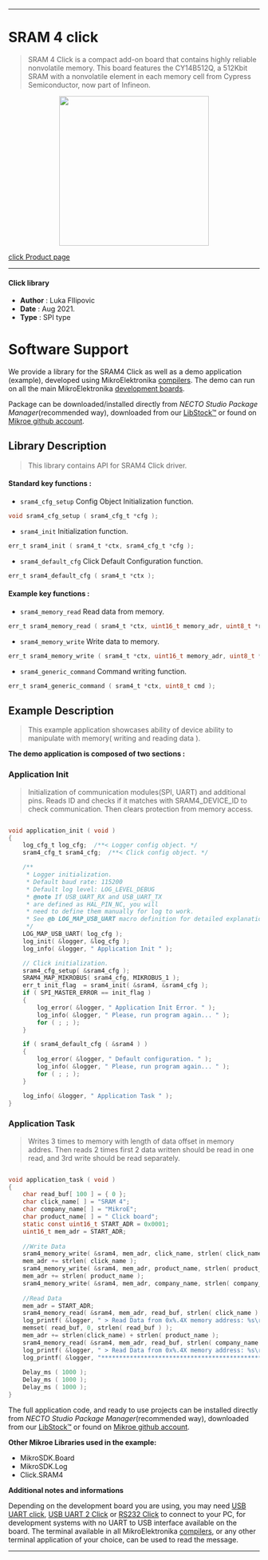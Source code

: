 
---
# SRAM 4 click

> SRAM 4 Click is a compact add-on board that contains highly reliable nonvolatile memory. This board features the CY14B512Q, a 512Kbit SRAM with a nonvolatile element in each memory cell from Cypress Semiconductor, now part of Infineon.

<p align="center">
  <img src="https://download.mikroe.com/images/click_for_ide/sram_4_click.png" height=300px>
</p>

[click Product page](https://www.mikroe.com/sram-4-click)

---


#### Click library

- **Author**        : Luka FIlipovic
- **Date**          : Aug 2021.
- **Type**          : SPI type


# Software Support

We provide a library for the SRAM4 Click
as well as a demo application (example), developed using MikroElektronika
[compilers](https://www.mikroe.com/necto-studio).
The demo can run on all the main MikroElektronika [development boards](https://www.mikroe.com/development-boards).

Package can be downloaded/installed directly from *NECTO Studio Package Manager*(recommended way), downloaded from our [LibStock&trade;](https://libstock.mikroe.com) or found on [Mikroe github account](https://github.com/MikroElektronika/mikrosdk_click_v2/tree/master/clicks).

## Library Description

> This library contains API for SRAM4 Click driver.

#### Standard key functions :

- `sram4_cfg_setup` Config Object Initialization function.
```c
void sram4_cfg_setup ( sram4_cfg_t *cfg );
```

- `sram4_init` Initialization function.
```c
err_t sram4_init ( sram4_t *ctx, sram4_cfg_t *cfg );
```

- `sram4_default_cfg` Click Default Configuration function.
```c
err_t sram4_default_cfg ( sram4_t *ctx );
```

#### Example key functions :

- `sram4_memory_read` Read data from memory.
```c
err_t sram4_memory_read ( sram4_t *ctx, uint16_t memory_adr, uint8_t *read_data, uint8_t read_len );
```

- `sram4_memory_write` Write data to memory.
```c
err_t sram4_memory_write ( sram4_t *ctx, uint16_t memory_adr, uint8_t *write_data, uint8_t write_len );
```

- `sram4_generic_command` Command writing function.
```c
err_t sram4_generic_command ( sram4_t *ctx, uint8_t cmd );
```

## Example Description

> This example application showcases ability of device
ability to manipulate with memory( writing and reading data ).

**The demo application is composed of two sections :**

### Application Init

> Initialization of communication modules(SPI, UART) and additional 
pins. Reads ID and checks if it matches with SRAM4_DEVICE_ID to 
check communication. Then clears protection from memory access.

```c

void application_init ( void )
{
    log_cfg_t log_cfg;  /**< Logger config object. */
    sram4_cfg_t sram4_cfg;  /**< Click config object. */

    /** 
     * Logger initialization.
     * Default baud rate: 115200
     * Default log level: LOG_LEVEL_DEBUG
     * @note If USB_UART_RX and USB_UART_TX 
     * are defined as HAL_PIN_NC, you will 
     * need to define them manually for log to work. 
     * See @b LOG_MAP_USB_UART macro definition for detailed explanation.
     */
    LOG_MAP_USB_UART( log_cfg );
    log_init( &logger, &log_cfg );
    log_info( &logger, " Application Init " );

    // Click initialization.
    sram4_cfg_setup( &sram4_cfg );
    SRAM4_MAP_MIKROBUS( sram4_cfg, MIKROBUS_1 );
    err_t init_flag  = sram4_init( &sram4, &sram4_cfg );
    if ( SPI_MASTER_ERROR == init_flag )
    {
        log_error( &logger, " Application Init Error. " );
        log_info( &logger, " Please, run program again... " );
        for ( ; ; );
    }

    if ( sram4_default_cfg ( &sram4 ) )
    {
        log_error( &logger, " Default configuration. " );
        log_info( &logger, " Please, run program again... " );
        for ( ; ; );
    }

    log_info( &logger, " Application Task " );
}

```

### Application Task

> Writes 3 times to memory with length of data offset in memory addres.
Then reads 2 times first 2 data written should be read in one read,
and 3rd write should be read separately.

```c

void application_task ( void )
{
    char read_buf[ 100 ] = { 0 };
    char click_name[ ] = "SRAM 4";
    char company_name[ ] = "MikroE";
    char product_name[ ] = " Click board";
    static const uint16_t START_ADR = 0x0001;
    uint16_t mem_adr = START_ADR;
    
    //Write Data
    sram4_memory_write( &sram4, mem_adr, click_name, strlen( click_name ) );
    mem_adr += strlen( click_name );
    sram4_memory_write( &sram4, mem_adr, product_name, strlen( product_name ) );
    mem_adr += strlen( product_name );
    sram4_memory_write( &sram4, mem_adr, company_name, strlen( company_name ) );
    
    //Read Data
    mem_adr = START_ADR;
    sram4_memory_read( &sram4, mem_adr, read_buf, strlen( click_name ) + strlen( product_name ) );
    log_printf( &logger, " > Read Data from 0x%.4X memory address: %s\r\n", mem_adr, read_buf );
    memset( read_buf, 0, strlen( read_buf ) );
    mem_adr += strlen(click_name) + strlen( product_name );
    sram4_memory_read( &sram4, mem_adr, read_buf, strlen( company_name ) );
    log_printf( &logger, " > Read Data from 0x%.4X memory address: %s\r\n", mem_adr, read_buf );
    log_printf( &logger, "**********************************************************************\r\n" );
    
    Delay_ms ( 1000 );
    Delay_ms ( 1000 );
    Delay_ms ( 1000 );
}

```

The full application code, and ready to use projects can be installed directly from *NECTO Studio Package Manager*(recommended way), downloaded from our [LibStock&trade;](https://libstock.mikroe.com) or found on [Mikroe github account](https://github.com/MikroElektronika/mikrosdk_click_v2/tree/master/clicks).

**Other Mikroe Libraries used in the example:**

- MikroSDK.Board
- MikroSDK.Log
- Click.SRAM4

**Additional notes and informations**

Depending on the development board you are using, you may need
[USB UART click](http://shop.mikroe.com/usb-uart-click),
[USB UART 2 Click](http://shop.mikroe.com/usb-uart-2-click) or
[RS232 Click](http://shop.mikroe.com/rs232-click) to connect to your PC, for
development systems with no UART to USB interface available on the board. The
terminal available in all MikroElektronika
[compilers](http://shop.mikroe.com/compilers), or any other terminal application
of your choice, can be used to read the message.

---
